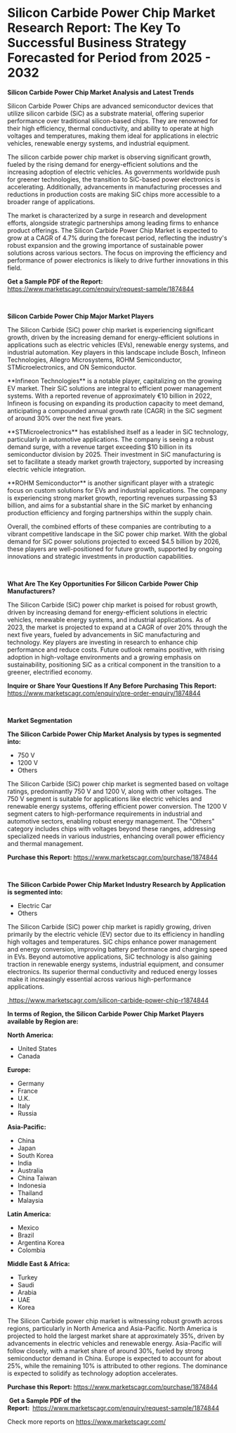 <p><h1>Silicon Carbide Power Chip Market Research Report: The Key To Successful Business Strategy Forecasted for Period from 2025 - 2032</h1></p><p><strong>Silicon Carbide Power Chip Market Analysis and Latest Trends</strong></p>
<p><p>Silicon Carbide Power Chips are advanced semiconductor devices that utilize silicon carbide (SiC) as a substrate material, offering superior performance over traditional silicon-based chips. They are renowned for their high efficiency, thermal conductivity, and ability to operate at high voltages and temperatures, making them ideal for applications in electric vehicles, renewable energy systems, and industrial equipment. </p><p>The silicon carbide power chip market is observing significant growth, fueled by the rising demand for energy-efficient solutions and the increasing adoption of electric vehicles. As governments worldwide push for greener technologies, the transition to SiC-based power electronics is accelerating. Additionally, advancements in manufacturing processes and reductions in production costs are making SiC chips more accessible to a broader range of applications.</p><p>The market is characterized by a surge in research and development efforts, alongside strategic partnerships among leading firms to enhance product offerings. The Silicon Carbide Power Chip Market is expected to grow at a CAGR of 4.7% during the forecast period, reflecting the industry's robust expansion and the growing importance of sustainable power solutions across various sectors. The focus on improving the efficiency and performance of power electronics is likely to drive further innovations in this field.</p></p>
<p><strong>Get a Sample PDF of the Report:&nbsp;</strong> <a href="https://www.marketscagr.com/enquiry/request-sample/1874844?utm_campaign=2215&utm_medium=2&utm_source=Github&utm_content=ia&utm_term=13022025&utm_id=silicon-carbide-power-chip">https://www.marketscagr.com/enquiry/request-sample/1874844</a></p>
<p>&nbsp;</p>
<p><strong>Silicon Carbide Power Chip Major Market Players</strong></p>
<p><p>The Silicon Carbide (SiC) power chip market is experiencing significant growth, driven by the increasing demand for energy-efficient solutions in applications such as electric vehicles (EVs), renewable energy systems, and industrial automation. Key players in this landscape include Bosch, Infineon Technologies, Allegro Microsystems, ROHM Semiconductor, STMicroelectronics, and ON Semiconductor.</p><p>**Infineon Technologies** is a notable player, capitalizing on the growing EV market. Their SiC solutions are integral to efficient power management systems. With a reported revenue of approximately €10 billion in 2022, Infineon is focusing on expanding its production capacity to meet demand, anticipating a compounded annual growth rate (CAGR) in the SiC segment of around 30% over the next five years.</p><p>**STMicroelectronics** has established itself as a leader in SiC technology, particularly in automotive applications. The company is seeing a robust demand surge, with a revenue target exceeding $10 billion in its semiconductor division by 2025. Their investment in SiC manufacturing is set to facilitate a steady market growth trajectory, supported by increasing electric vehicle integration.</p><p>**ROHM Semiconductor** is another significant player with a strategic focus on custom solutions for EVs and industrial applications. The company is experiencing strong market growth, reporting revenues surpassing $3 billion, and aims for a substantial share in the SiC market by enhancing production efficiency and forging partnerships within the supply chain.</p><p>Overall, the combined efforts of these companies are contributing to a vibrant competitive landscape in the SiC power chip market. With the global demand for SiC power solutions projected to exceed $4.5 billion by 2026, these players are well-positioned for future growth, supported by ongoing innovations and strategic investments in production capabilities.</p></p>
<p>&nbsp;</p>
<p><strong>What Are The Key Opportunities For Silicon Carbide Power Chip Manufacturers?</strong></p>
<p><p>The Silicon Carbide (SiC) power chip market is poised for robust growth, driven by increasing demand for energy-efficient solutions in electric vehicles, renewable energy systems, and industrial applications. As of 2023, the market is projected to expand at a CAGR of over 20% through the next five years, fueled by advancements in SiC manufacturing and technology. Key players are investing in research to enhance chip performance and reduce costs. Future outlook remains positive, with rising adoption in high-voltage environments and a growing emphasis on sustainability, positioning SiC as a critical component in the transition to a greener, electrified economy.</p></p>
<p><strong>Inquire or Share Your Questions If Any Before Purchasing This Report:</strong> <a href="https://www.marketscagr.com/enquiry/pre-order-enquiry/1874844?utm_campaign=2215&utm_medium=2&utm_source=Github&utm_content=ia&utm_term=13022025&utm_id=silicon-carbide-power-chip">https://www.marketscagr.com/enquiry/pre-order-enquiry/1874844</a></p>
<p>&nbsp;</p>
<p><strong>Market Segmentation</strong></p>
<p><strong>The Silicon Carbide Power Chip Market Analysis by types is segmented into:</strong></p>
<p><ul><li>750 V</li><li>1200 V</li><li>Others</li></ul></p>
<p><p>The Silicon Carbide (SiC) power chip market is segmented based on voltage ratings, predominantly 750 V and 1200 V, along with other voltages. The 750 V segment is suitable for applications like electric vehicles and renewable energy systems, offering efficient power conversion. The 1200 V segment caters to high-performance requirements in industrial and automotive sectors, enabling robust energy management. The "Others" category includes chips with voltages beyond these ranges, addressing specialized needs in various industries, enhancing overall power efficiency and thermal management.</p></p>
<p><strong>Purchase this Report:&nbsp;</strong><a href="https://www.marketscagr.com/purchase/1874844?utm_campaign=2215&utm_medium=2&utm_source=Github&utm_content=ia&utm_term=13022025&utm_id=silicon-carbide-power-chip">https://www.marketscagr.com/purchase/1874844</a></p>
<p>&nbsp;</p>
<p><strong>The Silicon Carbide Power Chip Market Industry Research by Application is segmented into:</strong></p>
<p><ul><li>Electric Car</li><li>Others</li></ul></p>
<p><p>The Silicon Carbide (SiC) power chip market is rapidly growing, driven primarily by the electric vehicle (EV) sector due to its efficiency in handling high voltages and temperatures. SiC chips enhance power management and energy conversion, improving battery performance and charging speed in EVs. Beyond automotive applications, SiC technology is also gaining traction in renewable energy systems, industrial equipment, and consumer electronics. Its superior thermal conductivity and reduced energy losses make it increasingly essential across various high-performance applications.</p></p>
<p><a href="https://www.marketscagr.com/silicon-carbide-power-chip-r1874844?utm_campaign=2215&utm_medium=2&utm_source=Github&utm_content=ia&utm_term=13022025&utm_id=silicon-carbide-power-chip">&nbsp;https://www.marketscagr.com/silicon-carbide-power-chip-r1874844</a></p>
<p><strong>In terms of Region, the Silicon Carbide Power Chip Market Players available by Region are:</strong></p>
<p>
    <p> <strong> North America: </strong>
        <ul>
            <li>United States</li>
            <li>Canada</li>
        </ul>
        </p> 
    <p> <strong> Europe: </strong>
        <ul>
            <li>Germany</li>
            <li>France</li>
            <li>U.K.</li>
            <li>Italy</li>
            <li>Russia</li>
        </ul>
        </p> 
    <p> <strong> Asia-Pacific: </strong>
        <ul>
            <li>China</li>
            <li>Japan</li>
            <li>South Korea</li>
            <li>India</li>
            <li>Australia</li>
            <li>China Taiwan</li>
            <li>Indonesia</li>
            <li>Thailand</li>
            <li>Malaysia</li>
        </ul>
        </p> 
    <p> <strong> Latin America: </strong>
        <ul>
            <li>Mexico</li>
            <li>Brazil</li>
            <li>Argentina Korea</li>
            <li>Colombia</li>
        </ul>
        </p> 
    <p> <strong> Middle East & Africa: </strong>
        <ul>
            <li>Turkey</li>
            <li>Saudi</li>
            <li>Arabia</li>
            <li>UAE</li>
            <li>Korea</li>
        </ul>
    </p>
    </p>
<p><p>The Silicon Carbide power chip market is witnessing robust growth across regions, particularly in North America and Asia-Pacific. North America is projected to hold the largest market share at approximately 35%, driven by advancements in electric vehicles and renewable energy. Asia-Pacific will follow closely, with a market share of around 30%, fueled by strong semiconductor demand in China. Europe is expected to account for about 25%, while the remaining 10% is attributed to other regions. The dominance is expected to solidify as technology adoption accelerates.</p></p>
<p><strong>Purchase this Report: </strong><a href="https://www.marketscagr.com/purchase/1874844?utm_campaign=2215&utm_medium=2&utm_source=Github&utm_content=ia&utm_term=13022025&utm_id=silicon-carbide-power-chip">https://www.marketscagr.com/purchase/1874844</a></p>
<p>&nbsp;<strong>Get a Sample PDF of the Report:&nbsp;&nbsp;</strong><a href="https://www.marketscagr.com/enquiry/request-sample/1874844?utm_campaign=2215&utm_medium=2&utm_source=Github&utm_content=ia&utm_term=13022025&utm_id=silicon-carbide-power-chip">https://www.marketscagr.com/enquiry/request-sample/1874844</a></p>
<p><strong></strong></p>
<p>Check more reports on <a href="https://www.marketscagr.com/?utm_campaign=2215&utm_medium=2&utm_source=Github&utm_content=ia&utm_term=13022025&utm_id=silicon-carbide-power-chip">https://www.marketscagr.com/</a></p>